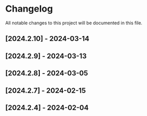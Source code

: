 # Changelog

All notable changes to this project will be documented in this file.

## [2024.2.10] - 2024-03-14

## [2024.2.9] - 2024-03-13

## [2024.2.8] - 2024-03-05

## [2024.2.7] - 2024-02-15

## [2024.2.4] - 2024-02-04

<!-- generated by git-cliff -->
